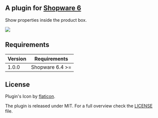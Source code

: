 ## A plugin for [Shopware 6](https://github.com/shopware/platform)

Show properties inside the product box.

![](https://i.imgur.com/aE6IKyV.png)

## Requirements

| Version 	| Requirements               	|
|---------	|----------------------------	|
| 1.0.0    	| Shopware 6.4 >=	            |

## License

Plugin's Icon by [flaticon](https://www.flaticon.com).

The plugin is released under MIT. For a full overview check the [LICENSE](./LICENSE) file.
